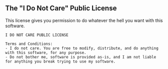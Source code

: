 ## The "I Do Not Care" Public License

This license gives you permission to do whatever the hell you want with this software.

```
I DO NOT CARE PUBLIC LICENSE

Terms and Conditions:
- I do not care. You are free to modify, distribute, and do anything with this software, for any purpose.
- Do not bother me, software is provided as-is, and I am not liable for anything you break trying to use my software.
```
